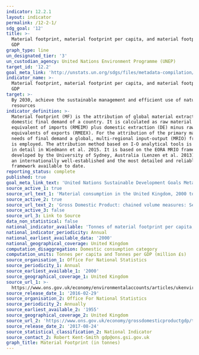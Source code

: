 ```yaml
---
indicator: 12.2.1
layout: indicator
permalink: /12-2-1/
sdg_goal: '12'
title: >-
  Material footprint, material footprint per capita, and material footprint per
  GDP
graph_type: line
un_designated_tier: '3'
un_custodian_agency: United Nations Environment Programme (UNEP)
target_id: '12.2'
goal_meta_link: 'http://unstats.un.org/sdgs/files/metadata-compilation/Metadata-Goal-12.pdf'
indicator_name: >-
  Material footprint, material footprint per capita, and material footprint per
  GDP
target: >-
  By 2030, achieve the sustainable management and efficient use of natural
  resources
indicator_definition: >-
  Material footprint (MF) is the attribution of global material extraction to
  domestic final demand of a country. It is calculated as raw material
  equivalent of imports (RMEIM) plus domestic extraction (DE) minus raw material
  equivalents of exports (RMEEX). For the attribution of the primary material
  needs of final demand a global, multi-regional input-output (MRIO) framework
  is employed. The attribution method based on I-O analytical tools is described
  in detail in Wiedmann et al. 2015. It is based on the EORA MRIO framework
  developed by the University of Sydney, Australia (Lenzen et al. 2013) which is
  an internationally well-established and the most detailed and reliable MRIO
  framework available to date.
reporting_status: complete
published: true
goal_meta_link_text: 'United Nations Sustainable Development Goals Metadata: 12.2.1'
source_active_1: true
source_url_text_1: 'Material consumption in the United Kingdom, 2000 to 2013'
source_active_2: true
source_url_text_2: 'Gross Domestic Product: chained volume measures: Seasonally adjusted £m'
source_active_3: false
source_url_3: Link to Source
data_non_statistical: false
national_indicator_available: 'Tonnes of material footprint per capita, and per GDP in million GBP (£)'
national_indicator_periodicity: Annual
national_earliest_available_data: '2000'
national_geographical_coverage: United Kingdom
computation_disaggregation: Domestic consumption category
computation_units: Tonnes per capita and Tonnes per GDP (million £s)
source_organisation_1: Office For National Statistics
source_periodicity_1: Annual
source_earliest_available_1: '2000'
source_geographical_coverage_1: United Kingdom
source_url_1: >-
  https://www.ons.gov.uk/economy/environmentalaccounts/articles/ukenvironmentalaccountshowmuchmaterialistheukconsuming/ukenvironmentalaccountshowmuchmaterialistheukconsuming
source_release_date_1: '2016-02-29'
source_organisation_2: Office For National Statistics
source_periodicity_2: Annually
source_earliest_available_2: '1955'
source_geographical_coverage_2: United Kingdom
source_url_2: 'https://www.ons.gov.uk/economy/grossdomesticproductgdp/timeseries/abmi/pn2'
source_release_date_2: '2017-08-24'
source_statistical_classification_2: National Indicator
source_contact_2: Robert Kent-Smith gdp@ons.gsi.gov.uk
graph_title: Material Footprint (in tonnes)
---
```

